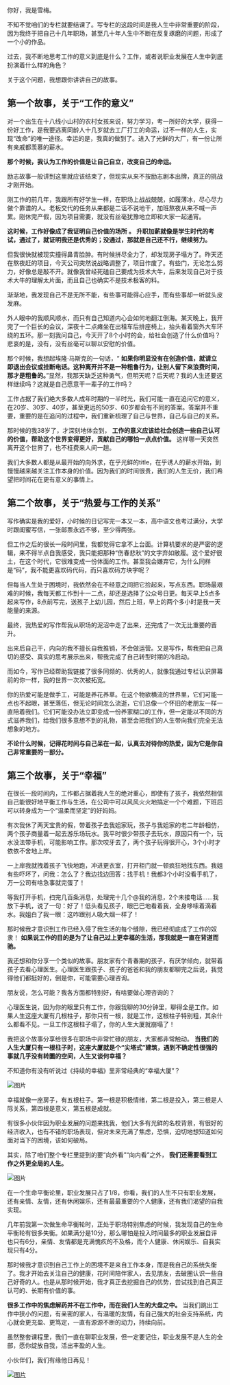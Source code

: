 你好，我是雪梅。

不知不觉咱们的专栏就要结课了。写专栏的这段时间是我人生中非常重要的阶段，因为我终于把自己十几年职场，甚至几十年人生中不断在反复琢磨的问题，形成了一个小的作品。

过去，我不断地思考工作的意义到底是什么？工作，或者说职业发展在人生中到底扮演着什么样的角色？

关于这个问题，我想跟你讲讲自己的故事。

## 第一个故事，关于“工作的意义”

对一个出生在十八线小山村的农村女孩来说，努力学习，考一所好的大学，获得一份好工作，是我要逃离同龄人十几岁就去工厂打工的命运，过不一样的人生，实现“改命”的唯一途径。幸运的是，我真的做到了。进入了光鲜的大厂，有一份让所有亲戚都羡慕的薪水。

**那个时候，我认为工作的价值是让自己自立，改变自己的命运。**

励志故事一般讲到这里就应该结束了，但现实从来不按励志剧本出牌，真正的挑战才刚开始。

刚工作的前几年，我跟所有好学生一样，在职场上战战兢兢，如履薄冰，尽心尽力做个靠谱的人。老板交代的任务从来都是二话不说地干，加班熬夜从来不喊一声累。刚休完产假，因为项目需要，就没有丝毫犹豫地立即和大家一起通宵。

**这时候，工作好像成了我证明自己价值的场所** **。** **升职加薪就像是学生时代的考试，通过了，就证明我还是优秀的；没通过，那就是自己还不行，继续努力。**

但我很快就被现实撞得鼻青脸肿。有时候拼尽全力了，却发现房子塌方了。昨天还在熬夜赶的项目，今天公司突然说战略调整了，项目作废了。有些门，无论怎么努力，好像总是敲不开。就像我曾经死磕自己要成为技术大牛，后来发现自己对于技术大牛的理解太片面，而且自己也确实不是技术极客的料。

渐渐地，我发现自己不是无所不能，有些事可能得心应手，而有些事却一听就头皮发麻。

外人眼中的我顺风顺水，而只有自己知道内心会如何地翻江倒海。某天晚上，我开完了一个巨长的会议，深夜十二点瘫坐在出租车后排座椅上，抬头看着窗外大车环绕的五环。那一刻我问自己，今天开了8个小时的会，给社会创造了什么价值吗？悲哀的是，没有，没有丝毫可以聊以安慰的价值。

那个时候，我想起埃隆·马斯克的一句话，“ **如果你明显没有在创造价值，就请立即退出会议或挂断电话。这种离开并不是一种粗鲁行为，让别人留下来浪费时间，那才是粗鲁的。**”显然，我那天缺乏这种勇气，但明天呢？后天呢？我的人生还要这样继续吗？这就是自己愿意干一辈子的工作吗？

工作占据了我们绝大多数人成年时期的一半时光，我们可能一直在追问它的意义，在20岁、30岁、40岁，甚至更远的50岁、60岁都会有不同的答案。答案并不重要，重要的是在追问的过程中，我们重新梳理了自己与世界，自己与自己的关系。

那时候的我38岁了，才深刻地体会到， **工作的意义应该给社会创造一些自己认可的价值，帮助这个世界变得更好，贡献自己的哪怕一点点价值。** 这样哪一天突然离开这个世界了，也不枉费来人间一趟。

我们大多数人都是从最开始的向外求，在乎光鲜的title，在乎诱人的薪水开始，到慢慢越来越关注工作本身的价值。因为我们的时间很贵，我们的人生无价，我们希望把时间花在更有意义的事情上。

## 第二个故事，关于“热爱与工作的关系”

写作确实是我的爱好，小时候的日记写完一本又一本，高中语文也考过满分，大学时跟闺蜜写信，一张邮票永远不够，至少得两张。

但工作之后的很长一段时间里，我都觉得它拿不上台面。计算机要求的是严密的逻辑，来不得半点自我感受，我只能把那种“伤春悲秋”的文字弃如敝履。这个爱好很土，在这个时代，它很难变成一份体面的工作。甚至我会嫌弃它，为什么同样是“码”，我不能更喜欢码代码，而只喜欢码方块字呢？

但每当人生处于困境时，我依然会在不经意之间把它捡起来，写点东西。职场最艰难的时候，我每天都工作到十一二点，却还是选择了公众号日更。每天早上5点多起来写作，8点前写完，送孩子上幼儿园，然后上班，早上的两个多小时是我一天能量的来源。

最终，我热爱的写作帮我从职场的泥沼中走了出来，还完成了一次无比重要的晋升。

出来后自己干，内向的我不擅长自我推销，不会做运营。又是写作，帮我把自己真切的感受、真实的思考展示出来，帮我完成了自己转型时期的冷启动。

而如今，写作已经帮助我链接了很多同频的、优秀的人，就像我通过专栏认识屏幕前的你一样，我的世界一次次被拓宽。

你的热爱可能是做手工，可能是养花养草。在这个物欲横流的世界里，它们可能一点也不起眼，甚至落伍，但无论时间怎么流逝，它们总像一个怀旧的老朋友一样一直陪着我们。它们可能没办法立即变成一份养家糊口的工作，但一定能以不同的方式滋养我们，给我们很多意想不到的礼物，甚至会把我们的人生带向我们完全无法想象的地方。

**不论什么时候，记得花时间与自己呆在一起，认真去对待你的热爱，因为它是你自己非常重要的一部分。**

## 第三个故事，关于“幸福”

在很长一段时间内，工作都占据着我人生的绝对重心，即使有了孩子，我依然相信自己能很好地平衡工作与生活，在公司中可以风风火火地搞定一个个难题，下班后可以转身成为一个“温柔而坚定”的好妈妈。

有次我休了两天宝贵的假，带着孩子去我姐家玩，孩子与我姐家的老二年龄相仿，两个孩子商量着一起去游乐场玩水。我平时很少带孩子去玩水，原因只有一个，玩水没法带手机，可能影响工作。那次咬牙去了，两个孩子玩得很开心，3个小时才依依不舍地上岸。

一上岸我就拽着孩子飞快地跑，冲进更衣室，打开柜门就一顿疯狂地找东西。我姐有些吓坏了，问我：怎么了？我边找边回答：找手机！我都3个小时没看手机了，万一公司有啥急事就完蛋了！

等我打开手机，扫完几百条消息，处理完十几个@我的消息，2个未接电话……我放下手机，说了一句：好了！低头看见孩子，眼巴巴地看着我，全身哆嗦着滴着水。我姐白了我一眼：这咋跟别人吸大烟一样了！

那时候我才意识到工作已经入侵了我生活的每个缝隙，我已经彻底成了工作的奴隶！ **如果说工作的目的是为了让自己过上更幸福的生活，那我就是一直在背道而驰。**

我还想和你分享一个类似的故事。朋友家有个青春期的孩子，有厌学倾向，就带着孩子去看心理医生。心理医生跟孩子、孩子的爸爸和我的朋友都聊完之后说，我觉得他们都挺好的，倒是你，可能需要心理咨询。

朋友说，怎么可能？我各方面都特别好，有啥要做心理咨询的？

心理医生说，因为你的眼里只有工作，你跟我聊的30分钟里，聊得全是工作。如果人生这座大厦有几根柱子，那你只有一根，就是工作，这根柱子特别粗，其余什么都看不见。一旦工作这根柱子塌了，你的人生大厦就崩塌了！

我把这个故事分享给很多在职场中非常忙碌的朋友，大家都非常触动。 **当我们的人生大厦只有一根柱子时，这座大厦就是个“尖塔式”建筑，遇到不确定性很强的事就几乎没有转圜的空间，人生又谈何幸福？**

不知道你有没有听说过《持续的幸福》里非常经典的“幸福大厦”？

![图片](https://static001.geekbang.org/resource/image/41/41/41bd299329e738a8cc4b232bea2e0b41.png?wh=1920x983)

幸福就像一座房子，有五根柱子。第一根是积极情绪，第二根是投入，第三根是人际关系，第四根是意义，第五根是成就。

有很多小伙伴因为职业发展的问题来找我，他们大多有光鲜的名校背景，有很好的经济收入，也有不错的职场表现，但对未来充满了焦虑，恐惧，迫切地想知道如何面对当下的困境，该如何破局。

其实，除了咱们整个专栏里提到的要“向外看”“向内看”之外， **我们还需要看到工作之外更全局的人生。**

![图片](https://static001.geekbang.org/resource/image/26/34/264119e30bfca96598094c070a39e234.png?wh=1920x1233)

在一个生命平衡论里，职业发展只占了1/8，你看，我们的人生不只有职业发展，还有亲情、友情，还有休闲娱乐，还有最最重要的个人健康，还有我们渴望的自我实现。

几年前我第一次做生命平衡轮时，正处于职场特别焦虑的时候，我发现自己的生命平衡轮有很多失衡。如果满分是10分，那么哪怕是投入时间最多的职业发展自评也只有6分，亲情、友情都是充满愧疚的不及格，而个人健康、休闲娱乐、自我实现只有4分。

那时候我才意识到自己工作上的困境不是来自工作本身，而是我自己的系统失衡了。我才开始去关注自己的健康，花时间陪伴家人，去见朋友，去破圈认识一些自己好奇的人。也是从那时候开始，我才真正去挖掘自己的优势，尝试找到自己真正认可的、长期有价值的事。

**很多工作中的焦虑解药并不在工作中，而在我们人生的大盘之中。** 当我们跳出工作中狭小的问题，有亲密的家人，有温暖的友情，有自己强大的社会支持系统，内心就会更充盈、更笃定，一直有源源不断的动力，持续向前。

虽然整套课程里，我们一直在聊职业发展，但一定要记住，职业发展不是人生的全部，愿你绽放自我，活出丰盈的人生。

小伙伴们，我们有缘他日再见！

[![图片](https://static001.geekbang.org/resource/image/ed/57/eda6d08dc756b215fde8455e7dc4bd57.jpg?wh=1142x801)](http://jinshuju.net/f/UbzgTq)